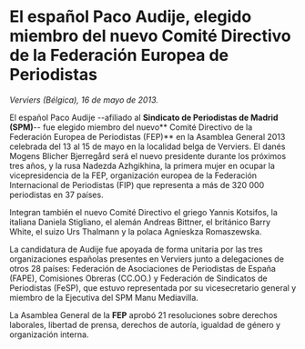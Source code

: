 # El español Paco Audije, elegido miembro del nuevo Comité Directivo de la Federación Europea de Periodistas

*Verviers (Bélgica), 16 de mayo de 2013.*

El español Paco Audije --afiliado al **Sindicato de Periodistas de Madrid (SPM)**-- fue elegido miembro del nuevo** Comité Directivo de la Federación Europea de Periodistas (FEP)** en la Asamblea General 2013 celebrada del 13 al 15 de mayo en la localidad belga de Verviers. El danés Mogens Blicher Bjerregård será el nuevo presidente durante los próximos tres años, y la rusa Nadezda Azhgikhina, la primera mujer en ocupar la vicepresidencia de la FEP, organización europea de la Federación Internacional de Periodistas (FIP) que representa a más de 320 000 periodistas en 37 países.

Integran también el nuevo Comité Directivo el griego Yannis Kotsifos, la italiana Daniela Stigliano, el alemán Andreas Bittner, el británico Barry White, el suizo Urs Thalmann y la polaca Agnieskza Romaszewska.

La candidatura de Audije fue apoyada de forma unitaria por las tres organizaciones españolas presentes en Verviers junto a delegaciones de otros 28 países: Federación de Asociaciones de Periodistas de España (FAPE), Comisiones Obreras (CC.OO.) y Federación de Sindicatos de Periodistas (FeSP), que estuvo representada por su vicesecretario general y miembro de la Ejecutiva del SPM Manu Mediavilla.

La Asamblea General de la **FEP** aprobó 21 resoluciones sobre derechos laborales, libertad de prensa, derechos de autoría, igualdad de género y organización interna.
